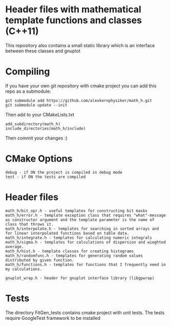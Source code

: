 Header files with mathematical template functions and classes (C++11)
====================================================================
This repository also contains a small static library which is an interface between these classes and gnuplot




Compiling
=========
If you have your own git repository with cmake project you can add this repo as a submodule:

	git submodule add https://github.com/alexkernphysiker/math_h.git
	git submodule update --init

Then add to your CMakeLists.txt

	add_subdirectory(math_h)
	include_directories(math_h/include)

Then commit your changes :)

CMake Options
=============
	debug - if ON the project is compiled in debug mode
	test - if ON the tests are compiled
	
Header files
============
	math_h/bit_opr.h - useful templates for constructing bit masks
	math_h/error.h - template exception class that requires "what"-message as constructor argument and the template parameter is the name of class that throws it.
	math_h/interpolate.h - templates for searching in sorted arrays and for linear interpolated functions based on table data.
	math_h/integrate.h - templates for calculating numeric integrals
	math_h/sigma.h - templates for calculations of dispersion and wieghted average.
	math_h/hist.h - template classes for creating histograms
	math_h/randomfunc.h - templates for generating random values distributed by given function.
	math_h/functions.h - templates for functions that I frequently need in my calculations.

	gnuplot_wrap.h - header for gnuplot interface library (libgpwrap)



Tests
=====
The directory FitGen_tests contains cmake project with unit tests.
The tests require GoogleTest framework to be installed
